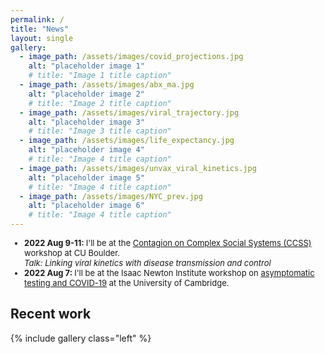 ```yaml
---
permalink: /
title: "News"
layout: single
gallery:
  - image_path: /assets/images/covid_projections.jpg
    alt: "placeholder image 1"
    # title: "Image 1 title caption"
  - image_path: /assets/images/abx_ma.jpg
    alt: "placeholder image 2"
    # title: "Image 2 title caption"
  - image_path: /assets/images/viral_trajectory.jpg
    alt: "placeholder image 3"
    # title: "Image 3 title caption"
  - image_path: /assets/images/life_expectancy.jpg
    alt: "placeholder image 4"
    # title: "Image 4 title caption"
  - image_path: /assets/images/unvax_viral_kinetics.jpg
    alt: "placeholder image 5"
    # title: "Image 4 title caption"
  - image_path: /assets/images/NYC_prev.jpg
    alt: "placeholder image 6"
    # title: "Image 4 title caption"
---
```


<!-- <h2> News </h2> -->
<font size=2>
  <ul>
    <li> <b> 2022 Aug 9-11: </b> I'll be at the <a href="https://www.colorado.edu/amath/caccss2022" target="_blank">Contagion on Complex Social Systems (CCSS)</a> workshop at CU Boulder. <br>
      <i>Talk: Linking viral kinetics with disease transmission and control</i>
    </li>
    <li> <b> 2022 Aug 7: </b> I'll be at the Isaac Newton Institute workshop on <a href="https://gateway.newton.ac.uk/event/tgm123" target="_blank"> asymptomatic testing and COVID-19</a> at the University of Cambridge. <br>
    </li>
  </ul>
</font>

<h2> Recent work </h2>

{% include gallery class="left" %}

